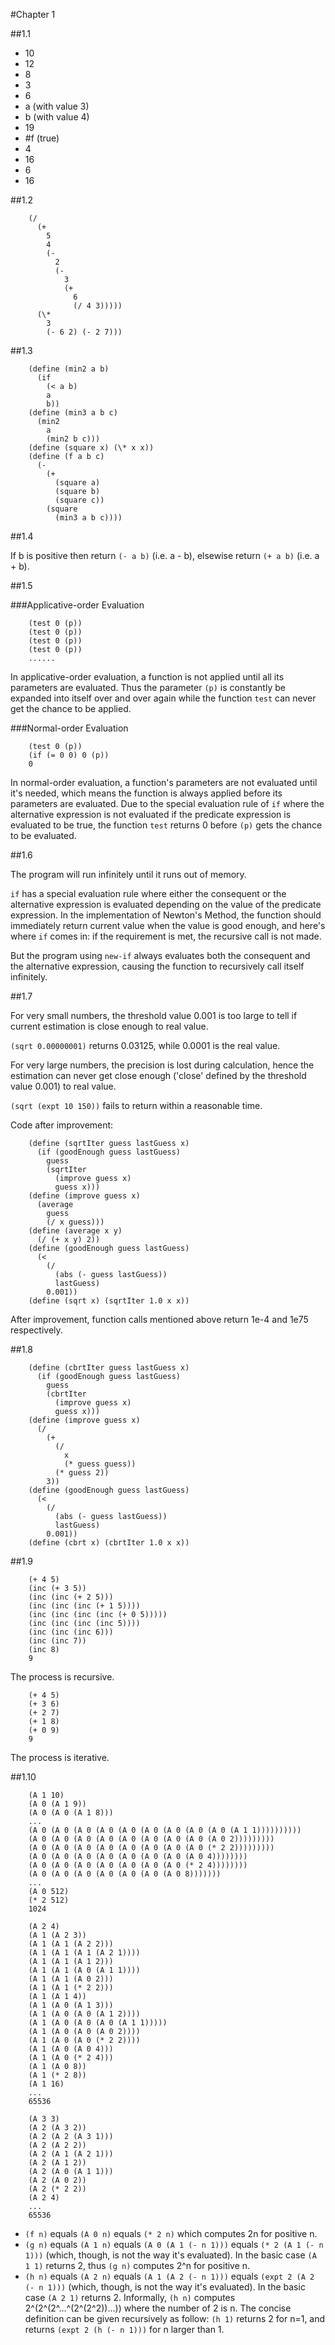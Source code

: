 #Chapter 1

##1.1

* 10
* 12
* 8
* 3
* 6
* a (with value 3)
* b (with value 4)
* 19
* #f (true)
* 4
* 16
* 6
* 16

##1.2

        (/
          (+
            5
            4
            (-
              2
              (-
                3
                (+
                  6
                  (/ 4 3)))))
          (\*
            3
            (- 6 2) (- 2 7)))

##1.3

        (define (min2 a b)
          (if
            (< a b)
            a
            b))
        (define (min3 a b c)
          (min2
            a
            (min2 b c)))
        (define (square x) (\* x x))
        (define (f a b c)
          (-
            (+
              (square a)
              (square b)
              (square c))
            (square
              (min3 a b c))))

##1.4

If b is positive then return `(- a b)` (i.e.
 a - b), elsewise return `(+ a b)` (i.e. a + b).

##1.5

###Applicative-order Evaluation

        (test 0 (p))
        (test 0 (p))
        (test 0 (p))
        (test 0 (p))
        ......

In applicative-order evaluation, a function is not
 applied until all its parameters are evaluated. Thus the
 parameter `(p)` is constantly be expanded into itself
 over and over again while the function `test` can never
 get the chance to be applied. 

###Normal-order Evaluation

        (test 0 (p))
        (if (= 0 0) 0 (p))
        0

In normal-order evaluation, a function's parameters are
 not evaluated until it's needed, which means the function
 is always applied before its parameters are evaluated.
 Due to the special evaluation rule of `if` where the
 alternative expression is not evaluated if the
 predicate expression is evaluated to be true, the function
 `test` returns 0 before `(p)` gets the chance to be
 evaluated.

##1.6

The program will run infinitely until it runs out of memory.

`if` has a special evaluation rule where either the consequent or
 the alternative expression is evaluated depending on the value
 of the predicate expression. In the implementation of Newton's
 Method, the function should immediately return current value when
 the value is good enough, and here's where `if` comes in: if the
 requirement is met, the recursive call is not made.
 
 But the program using `new-if` always evaluates both the consequent
 and the alternative expression, causing the function to recursively
 call itself infinitely.

##1.7

For very small numbers, the threshold value 0.001 is too large to tell
 if current estimation is close enough to real value.

`(sqrt 0.00000001)` returns 0.03125, while 0.0001 is the real value.

For very large numbers, the precision is lost during calculation,
 hence the estimation can never get close enough ('close' defined by
 the threshold value 0.001) to real value.

`(sqrt (expt 10 150))` fails to return within a reasonable time.

Code after improvement:

        (define (sqrtIter guess lastGuess x)
          (if (goodEnough guess lastGuess)
            guess
            (sqrtIter
              (improve guess x)
              guess x)))
        (define (improve guess x)
          (average
            guess
            (/ x guess)))
        (define (average x y)
          (/ (+ x y) 2))
        (define (goodEnough guess lastGuess)
          (<
            (/
              (abs (- guess lastGuess))
              lastGuess)
            0.001))
        (define (sqrt x) (sqrtIter 1.0 x x))

After improvement, function calls mentioned above return
 1e-4 and 1e75 respectively.

##1.8

        (define (cbrtIter guess lastGuess x)
          (if (goodEnough guess lastGuess)
            guess
            (cbrtIter
              (improve guess x)
              guess x)))
        (define (improve guess x)
          (/
            (+
              (/
                x
                (* guess guess))
              (* guess 2))
            3))
        (define (goodEnough guess lastGuess)
          (<
            (/
              (abs (- guess lastGuess))
              lastGuess)
            0.001))
        (define (cbrt x) (cbrtIter 1.0 x x))

##1.9

        (+ 4 5)
        (inc (+ 3 5))
        (inc (inc (+ 2 5)))
        (inc (inc (inc (+ 1 5))))
        (inc (inc (inc (inc (+ 0 5)))))
        (inc (inc (inc (inc 5))))
        (inc (inc (inc 6)))
        (inc (inc 7))
        (inc 8)
        9

The process is recursive.

        (+ 4 5)
        (+ 3 6)
        (+ 2 7)
        (+ 1 8)
        (+ 0 9)
        9

The process is iterative.

##1.10

        (A 1 10)
        (A 0 (A 1 9))
        (A 0 (A 0 (A 1 8)))
        ...
        (A 0 (A 0 (A 0 (A 0 (A 0 (A 0 (A 0 (A 0 (A 0 (A 1 1))))))))))
        (A 0 (A 0 (A 0 (A 0 (A 0 (A 0 (A 0 (A 0 (A 0 2)))))))))
        (A 0 (A 0 (A 0 (A 0 (A 0 (A 0 (A 0 (A 0 (* 2 2)))))))))
        (A 0 (A 0 (A 0 (A 0 (A 0 (A 0 (A 0 (A 0 4))))))))
        (A 0 (A 0 (A 0 (A 0 (A 0 (A 0 (A 0 (* 2 4))))))))
        (A 0 (A 0 (A 0 (A 0 (A 0 (A 0 (A 0 8)))))))
        ...
        (A 0 512)
        (* 2 512)
        1024

        (A 2 4)
        (A 1 (A 2 3))
        (A 1 (A 1 (A 2 2)))
        (A 1 (A 1 (A 1 (A 2 1))))
        (A 1 (A 1 (A 1 2)))
        (A 1 (A 1 (A 0 (A 1 1))))
        (A 1 (A 1 (A 0 2)))
        (A 1 (A 1 (* 2 2)))
        (A 1 (A 1 4))
        (A 1 (A 0 (A 1 3)))
        (A 1 (A 0 (A 0 (A 1 2))))
        (A 1 (A 0 (A 0 (A 0 (A 1 1)))))
        (A 1 (A 0 (A 0 (A 0 2))))
        (A 1 (A 0 (A 0 (* 2 2))))
        (A 1 (A 0 (A 0 4)))
        (A 1 (A 0 (* 2 4)))
        (A 1 (A 0 8))
        (A 1 (* 2 8))
        (A 1 16)
        ...
        65536

        (A 3 3)
        (A 2 (A 3 2))
        (A 2 (A 2 (A 3 1)))
        (A 2 (A 2 2))
        (A 2 (A 1 (A 2 1)))
        (A 2 (A 1 2))
        (A 2 (A 0 (A 1 1)))
        (A 2 (A 0 2))
        (A 2 (* 2 2))
        (A 2 4)
        ...
        65536

* `(f n)` equals `(A 0 n)` equals `(* 2 n)` which computes 2n for positive n.
* `(g n)` equals `(A 1 n)` equals `(A 0 (A 1 (- n 1)))` equals `(* 2 (A 1 (- n 1)))`
 (which, though, is not the way it's evaluated).
 In the basic case `(A 1 1)` returns 2, thus `(g n)` computes 2^n for positive n.
* `(h n)` equals `(A 2 n)` equals `(A 1 (A 2 (- n 1)))` equals `(expt 2 (A 2 (- n 1)))`
 (which, though, is not the way it's evaluated).
 In the basic case `(A 2 1)` returns 2. Informally, `(h n)` computes 2^(2^(2^...^(2^(2^2))...)) where the
 number of 2 is n. The concise definition can be given recursively as follow:
 `(h 1)` returns 2 for n=1, and returns `(expt 2 (h (- n 1)))` for n larger than 1.
